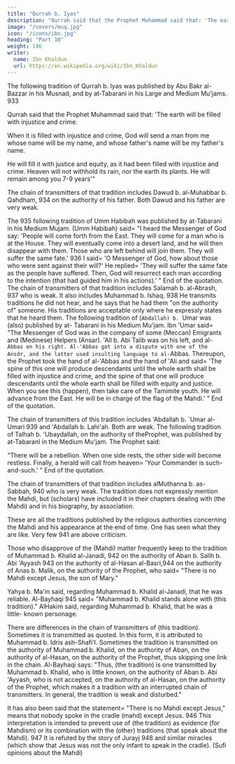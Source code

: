 ```yaml
---
title: "Qurrah b. Iyas"
description: "Qurrah said that the Prophet Muhammad said that: 'The earth will be filled with injustice and crime.'"
image: "/covers/muq.jpg"
icon: "/icons/ibn.jpg"
heading: "Part 10"
weight: 146
writer:
  name: Ibn Khaldun
  url: https://en.wikipedia.org/wiki/Ibn_Khaldun
---
```





The following tradition of Qurrah b. Iyas was published by Abu Bakr al-Bazzar in his Musnad, and by at-Tabarani in his Large and Medium Mu'jams. 933 

Qurrah said that the Prophet Muhammad said that: 'The earth will be filled with injustice and crime. 

When it is filled with injustice and crime, God will send a man from me whose name will be my name, and whose father's name will be my father's name. 

He will fill it with justice and equity, as it had been filled with injustice and crime.
Heaven will not withhold its rain, nor the earth its plants. He will remain among you 7-9 years'"

The chain of transmitters of that tradition includes Dawud b. al-Muhabbar b.
Qahdham, 934 on the authority of his father. Both Dawud and his father are very weak.

The 935 following tradition of Umm Habibah was published by at-Tabarani
in his Medium Mujam. (Umm Habibah) said= "I heard the Messenger of God say:
'People will come forth from the East. They will come for a man who is at the
House. They will eventually come into a desert land, and he will then disappear with
them. Those who are left behind will join them. They will suffer the same fate.' 936 I
said= 'O Messenger of God, how about those who were sent against their will?' He
replied= 'They will suffer the same fate as the people have suffered. Then, God will
resurrect each man according to the intention (that had guided him in his actions).' "
End of the quotation.
The chain of transmitters of that tradition includes Salamah b. al-Abrash, 937
who is weak. It also includes Muhammad b. Ishaq. 938 He transmits traditions he did
not hear, and he says that he had them "on the authority of" someone. His traditions
are acceptable only where he expressly states that he heard them.
The following tradition of (`Abdallah) b. `Umar was (also) published by at-
Tabarani in his Medium Mu'jam. Ibn 'Umar said= "The Messenger of God was in the
company of some (Meccan) Emigrants and (Medinese) Helpers (Ansar). 'All b. Abi
Talib was on his left, and al-`Abbas on his right. Al-'Abbas got into a dispute with
one of the Ansdr, and the latter used insulting language to al-`Abbas. Thereupon,
the Prophet took the hand of al-'Abbas and the hand of 'Ali and said= 'The spine of
this one will produce descendants until the whole earth shall be filled with injustice
and crime, and the spine of that one will produce descendants until the whole earth
shall be filled with equity and justice. When you see this (happen), then take care of
the Tamimite youth. He will advance from the East. He will be in charge of the flag
of the Mahdi.' " End of the quotation.

The chain of transmitters of this tradition includes 'Abdallah b. `Umar al-Umari 939 and 'Abdallah b. Lahi'ah. Both are weak.
The following tradition of Talhah b. 'Ubaydallah, on the authority of theProphet, was published by at-Tabaranl in the Medium Mu'jam. The Prophet said:

"There will be a rebellion. When one side rests, the other side will become restless.
Finally, a herald will call from heaven= 'Your Commander is such-and-such.' " End
of the quotation.

The chain of transmitters of that tradition includes alMuthanna b. as-
Sabbah, 940 who is very weak. The tradition does not expressly mention the Mahdi,
but (scholars) have included it in their chapters dealing with (the Mahdi) and in his
biography, by association.

These are all the traditions published by the religious authorities concerning
the Mahdi and his appearance at the end of time. One has seen what they are like.
Very few 941 are above criticism.

Those who disapprove of the (Mahdi) matter frequently keep to the tradition
of Muhammad b. Khalid al-Janadi, 942 on the authority of Aban b. Salih b. Abi
'Ayyash 943 on the authority of al-Hasan al-Basri,944 on the authority of Anas b.
Malik, on the authority of the Prophet, who said= "There is no Mahdi except Jesus,
the son of Mary."

Yahya b. Ma'in said, regarding Muhammad b. Khalid al-Janadi, that he was
reliable. Al-Bayhaqi 945 said= "Muhammad b. Khalid stands alone with (this
tradition)." AlHakim said, regarding Muhammad b. Khalid, that he was a little-
known personage.

There are differences in the chain of transmitters of (this tradition).
Sometimes it is transmitted as quoted. In this form, it is attributed to Muhammad b.
Idris ash-Shafi'l. Sometimes the tradition is transmitted on the authority of
Muhammad b. Khalid, on the authority of Aban, on the authority of al-Hasan, on the
authority of the Prophet, thus skipping one link in the chain. Al-Bayhaqi says:
"Thus, (the tradition) is one transmitted by Muhammad b. Khalid, who is little
known, on the authority of Aban b. Abi 'Ayyash, who is not accepted, on the
authority of al-Hasan, on the authority of the Prophet, which makes it a tradition
with an interrupted chain of transmitters. In general, the tradition is weak and
disturbed."

It has also been said that the statement= "There is no Mahdi except Jesus,"
means that nobody spoke in the cradle (mahd) except Jesus. 946 This interpretation is
intended to prevent use of (the tradition) as evidence (for Mahdism) or its
combination with the (other) traditions (that speak about the Mahdi). 947 It is refuted
by the story of Jurayj 948 and similar miracles (which show that Jesus was not the
only infant to speak in the cradle).
(Sufi opinions about the Mahdi)

